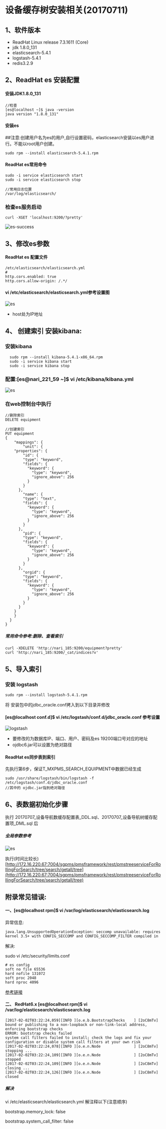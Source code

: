 # 设备缓存树安装相关(20170711)

## 1、软件版本

* ReadHat Linux release 7.3.1611 (Core)
* jdk 1.8.0_131
* elasticsearch-5.4.1
* logstash-5.4.1  
* redis3.2.9

## 2、ReadHat es 安装配置

#### 安装JDK1.8.0_131
    
    //检查
    [es@localhost ~]$ java -version
    java version "1.8.0_131"

#### 安装es

##注意:创建用户名为es的用户,自行设置密码，elasticsearch安装以es用户进行。不能以root用户创建。

    sudo rpm --install elasticsearch-5.4.1.rpm

#### ReadHat es常用命令

    sudo -i service elasticsearch start
    sudo -i service elasticsearch stop

    //常用日志位置
    /var/log/elasticsearch/
  
### 检查es服务启动    

    curl -XGET 'localhost:9200/?pretty'

    
![es-success](images/es-success.png "Title")
    
    
    
## 3、修改es参数    

#### ReadHat es 配置文件

    /etc/elasticsearch/elasticsearch.yml  
    #
    http.cors.enabled: true
    http.cors.allow-origin: /.*/
  
#### vi /etc/elasticsearch/elasticsearch.yml参考设置图

![es](images/19200.png "Title")

*	host处为IP地址	

## 4、  创建索引 安装kibana:

### 安装kibana

      sudo rpm --install kibana-5.4.1-x86_64.rpm
      sudo -i service kibana start
      sudo -i service kibana stop

### 配置:[es@nari_221_59 ~]$ vi /etc/kibana/kibana.yml

![es](images/kibana.png "Title")

      



### 在web控制台中执行	

	//删除索引
	DELETE equipment
	
	//创建索引
	PUT equipment 
    {
        "mappings": {
            "unit": { 
        "properties": { 
            "id": {
            "type": "keyword",
            "fields": {
              "keyword": {
                "type": "keyword",
                "ignore_above": 256
              }
            }
          }, 
            "name": {
            "type": "text",
            "fields": {
              "keyword": {
                "type": "keyword",
                "ignore_above": 256
              }
            }
          },
            "pid": {
            "type": "keyword",
            "fields": {
              "keyword": {
                "type": "keyword",
                "ignore_above": 256
              }
            }
          },
            "orgid": {
            "type": "keyword",
            "fields": {
              "keyword": {
                "type": "keyword",
                "ignore_above": 256
              }
            }
          }
        }
        }
      }
    }


##### 常用命令参考:删除、查看索引    

    curl -XDELETE 'http://nari_185:9200/equipment?pretty'
    curl 'http://nari_185:9200/_cat/indices?v'

## 5、导入索引    

### 安装 logstash

    sudo rpm --install logstash-5.4.1.rpm

将 安装包中的jdbc_oracle.conf拷入到以下目录并修改
  
#### [es@localhost conf.d]$ vi /etc/logstash/conf.d/jdbc_oracle.conf 参考设置

![logstash](images/logstash.png "Title")

* 要修改的为数据库IP、端口、用户、密码及es 19200端口号对应的地址
* ojdbc6.jar可以设置为绝对路径

#### ReadHat es同步表到索引

  先执行第6步，保证T_MXPMS_SEARCH_EQUIPMENT中数据已经生成

    sudo /usr/share/logstash/bin/logstash -f /etc/logstash/conf.d/jdbc_oracle.conf
    //其中的 ojdbc.jar指到绝对路径 


## 6、表数据初始化步骤

执行
20170707_设备导航数缓存配置表_DDL.sql、20170707_设备导航树缓存配置项_DML.sql 后

##### 全局参数参考

![es](images/global-sys-param.png "Title")

执行(时间比较长) [http://172.16.220.67:7004/sgpms/pmsframework/rest/pmstreeserviceForRollingForSearch/tree/search/getall/tree](http://172.16.220.67:7004/sgpms/pmsframework/rest/pmstreeserviceForRollingForSearch/tree/search/getall/tree)

## 附录常见错误:

#### 一、[es@localhost rpm]$ vi /var/log/elasticsearch/elasticsearch.log

异常信息:

    java.lang.UnsupportedOperationException: seccomp unavailable: requires kernel 3.5+ with CONFIG_SECCOMP and CONFIG_SECCOMP_FILTER compiled in

解决:

sudo vi /etc/security/limits.conf

    # es config
    soft no file 65536
    hard nofile 131072
    soft proc 2048
    hard nproc 4096  

[参考链接](http://www.cnblogs.com/sloveling/p/elasticsearch.html)

#### 二、 RedHat6.x [es@localhost rpm]$ vi /var/log/elasticsearch/elasticsearch.log

```
[2017-02-02T03:22:24,059][INFO ][o.e.b.BootstrapChecks    ] [2oC8mTv] bound or publishing to a non-loopback or non-link-local address, enforcing bootstrap checks
ERROR: bootstrap checks failed
system call filters failed to install; check the logs and fix your configuration or disable system call filters at your own risk
[2017-02-02T03:22:24,078][INFO ][o.e.n.Node               ] [2oC8mTv] stopping ...
[2017-02-02T03:22:24,109][INFO ][o.e.n.Node               ] [2oC8mTv] stopped
[2017-02-02T03:22:24,109][INFO ][o.e.n.Node               ] [2oC8mTv] closing ...
[2017-02-02T03:22:24,126][INFO ][o.e.n.Node               ] [2oC8mTv] closed

```  
##### 解决
    
vi /etc/elasticsearch/elasticsearch.yml 解注释以下(注意顺序)

bootstrap.memory_lock: false

bootstrap.system_call_filter: false
